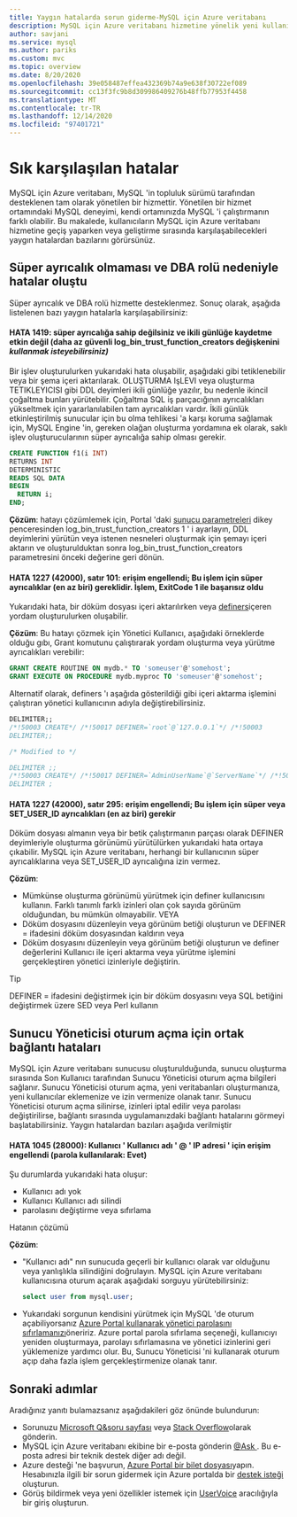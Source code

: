 ```yaml
---
title: Yaygın hatalarda sorun giderme-MySQL için Azure veritabanı
description: MySQL için Azure veritabanı hizmetine yönelik yeni kullanıcıların karşılaştığı yaygın geçiş hatalarıyla ilgili sorunları nasıl giderebileceğinizi öğrenin
author: savjani
ms.service: mysql
ms.author: pariks
ms.custom: mvc
ms.topic: overview
ms.date: 8/20/2020
ms.openlocfilehash: 39e058487effea432369b74a9e638f30722ef089
ms.sourcegitcommit: cc13f3fc9b8d309986409276b48ffb77953f4458
ms.translationtype: MT
ms.contentlocale: tr-TR
ms.lasthandoff: 12/14/2020
ms.locfileid: "97401721"
---
```

# <a name="common-errors"></a>Sık karşılaşılan hatalar

MySQL için Azure veritabanı, MySQL 'in topluluk sürümü tarafından desteklenen tam olarak yönetilen bir hizmettir. Yönetilen bir hizmet ortamındaki MySQL deneyimi, kendi ortamınızda MySQL 'i çalıştırmanın farklı olabilir. Bu makalede, kullanıcıların MySQL için Azure veritabanı hizmetine geçiş yaparken veya geliştirme sırasında karşılaşabilecekleri yaygın hatalardan bazılarını görürsünüz.

## <a name="errors-due-to-lack-of-super-privilege-and-dba-role"></a>Süper ayrıcalık olmaması ve DBA rolü nedeniyle hatalar oluştu

Süper ayrıcalık ve DBA rolü hizmette desteklenmez. Sonuç olarak, aşağıda listelenen bazı yaygın hatalarla karşılaşabilirsiniz:

#### <a name="error-1419-you-do-not-have-the-super-privilege-and-binary-logging-is-enabled-you-might-want-to-use-the-less-safe-log_bin_trust_function_creators-variable"></a>HATA 1419: süper ayrıcalığa sahip değilsiniz ve ikili günlüğe kaydetme etkin değil (daha az güvenli log_bin_trust_function_creators değişkenini *kullanmak isteyebilirsiniz)*

Bir işlev oluşturulurken yukarıdaki hata oluşabilir, aşağıdaki gibi tetiklenebilir veya bir şema içeri aktarılarak. OLUŞTURMA IşLEVI veya oluşturma TETIKLEYICISI gibi DDL deyimleri ikili günlüğe yazılır, bu nedenle ikincil çoğaltma bunları yürütebilir. Çoğaltma SQL iş parçacığının ayrıcalıkları yükseltmek için yararlanılabilen tam ayrıcalıkları vardır. İkili günlük etkinleştirilmiş sunucular için bu olma tehlikesi 'a karşı koruma sağlamak için, MySQL Engine 'in, gereken olağan oluşturma yordamına ek olarak, saklı işlev oluşturucularının süper ayrıcalığa sahip olması gerekir. 

```sql
CREATE FUNCTION f1(i INT)
RETURNS INT
DETERMINISTIC
READS SQL DATA
BEGIN
  RETURN i;
END;
```

**Çözüm**: hatayı çözümlemek için, Portal 'daki [sunucu parametreleri](howto-server-parameters.md) dikey penceresinden log_bin_trust_function_creators 1 ' i ayarlayın, DDL deyimlerini yürütün veya istenen nesneleri oluşturmak için şemayı içeri aktarın ve oluşturulduktan sonra log_bin_trust_function_creators parametresini önceki değerine geri dönün.

#### <a name="error-1227-42000-at-line-101-access-denied-you-need-at-least-one-of-the-super-privileges-for-this-operation-operation-failed-with-exitcode-1"></a>HATA 1227 (42000), satır 101: erişim engellendi; Bu işlem için süper ayrıcalıklar (en az biri) gereklidir. İşlem, ExitCode 1 ile başarısız oldu

Yukarıdaki hata, bir döküm dosyası içeri aktarılırken veya [definers](https://dev.mysql.com/doc/refman/5.7/en/create-procedure.html)içeren yordam oluşturulurken oluşabilir. 

**Çözüm**: Bu hatayı çözmek için Yönetici Kullanıcı, aşağıdaki örneklerde olduğu gıbı, Grant komutunu çalıştırarak yordam oluşturma veya yürütme ayrıcalıkları verebilir:

```sql
GRANT CREATE ROUTINE ON mydb.* TO 'someuser'@'somehost';
GRANT EXECUTE ON PROCEDURE mydb.myproc TO 'someuser'@'somehost';
```
Alternatif olarak, definers 'ı aşağıda gösterildiği gibi içeri aktarma işlemini çalıştıran yönetici kullanıcının adıyla değiştirebilirsiniz.

```sql
DELIMITER;;
/*!50003 CREATE*/ /*!50017 DEFINER=`root`@`127.0.0.1`*/ /*!50003
DELIMITER;;

/* Modified to */

DELIMITER ;;
/*!50003 CREATE*/ /*!50017 DEFINER=`AdminUserName`@`ServerName`*/ /*!50003
DELIMITER ;
```
#### <a name="error-1227-42000-at-line-295-access-denied-you-need-at-least-one-of-the-super-or-set_user_id-privileges-for-this-operation"></a>HATA 1227 (42000), satır 295: erişim engellendi; Bu işlem için süper veya SET_USER_ID ayrıcalıkları (en az biri) gerekir

Döküm dosyası almanın veya bir betik çalıştırmanın parçası olarak DEFINER deyimleriyle oluşturma görünümü yürütülürken yukarıdaki hata ortaya çıkabilir. MySQL için Azure veritabanı, herhangi bir kullanıcının süper ayrıcalıklarına veya SET_USER_ID ayrıcalığına izin vermez. 

**Çözüm**: 
* Mümkünse oluşturma görünümü yürütmek için definer kullanıcısını kullanın. Farklı tanımlı farklı izinleri olan çok sayıda görünüm olduğundan, bu mümkün olmayabilir.  VEYA
* Döküm dosyasını düzenleyin veya görünüm betiği oluşturun ve DEFINER = ifadesini döküm dosyasından kaldırın veya 
* Döküm dosyasını düzenleyin veya görünüm betiği oluşturun ve definer değerlerini Kullanıcı ile içeri aktarma veya yürütme işlemini gerçekleştiren yönetici izinleriyle değiştirin.

> [!Tip] 
> DEFINER = ifadesini değiştirmek için bir döküm dosyasını veya SQL betiğini değiştirmek üzere SED veya Perl kullanın

## <a name="common-connection-errors-for-server-admin-login"></a>Sunucu Yöneticisi oturum açma için ortak bağlantı hataları

MySQL için Azure veritabanı sunucusu oluşturulduğunda, sunucu oluşturma sırasında Son Kullanıcı tarafından Sunucu Yöneticisi oturum açma bilgileri sağlanır. Sunucu Yöneticisi oturum açma, yeni veritabanları oluşturmanıza, yeni kullanıcılar eklemenize ve izin vermenize olanak tanır. Sunucu Yöneticisi oturum açma silinirse, izinleri iptal edilir veya parolası değiştirilirse, bağlantı sırasında uygulamanızdaki bağlantı hatalarını görmeyi başlatabilirsiniz. Yaygın hatalardan bazıları aşağıda verilmiştir

#### <a name="error-1045-28000-access-denied-for-user-usernameip-address-using-password-yes"></a>HATA 1045 (28000): Kullanıcı ' Kullanıcı adı ' @ ' IP adresi ' için erişim engellendi (parola kullanılarak: Evet)

Şu durumlarda yukarıdaki hata oluşur:

* Kullanıcı adı yok
* Kullanıcı Kullanıcı adı silindi
* parolasını değiştirme veya sıfırlama

Hatanın çözümü 

**Çözüm**: 
* "Kullanıcı adı" nın sunucuda geçerli bir kullanıcı olarak var olduğunu veya yanlışlıkla silindiğini doğrulayın. MySQL için Azure veritabanı kullanıcısına oturum açarak aşağıdaki sorguyu yürütebilirsiniz:
  ```sql
  select user from mysql.user;
  ```
* Yukarıdaki sorgunun kendisini yürütmek için MySQL 'de oturum açabiliyorsanız [Azure Portal kullanarak yönetici parolasını sıfırlamanızı](howto-create-manage-server-portal.md)öneririz. Azure portal parola sıfırlama seçeneği, kullanıcıyı yeniden oluşturmaya, parolayı sıfırlamasına ve yönetici izinlerini geri yüklemenize yardımcı olur. Bu, Sunucu Yöneticisi 'ni kullanarak oturum açıp daha fazla işlem gerçekleştirmenize olanak tanır.

## <a name="next-steps"></a>Sonraki adımlar
Aradığınız yanıtı bulamazsanız aşağıdakileri göz önünde bulundurun:

- Sorunuzu [Microsoft Q&soru sayfası](/answers/topics/azure-database-mysql.html) veya [Stack Overflow](https://stackoverflow.com/questions/tagged/azure-database-mysql)olarak gönderin.
- MySQL için Azure veritabanı ekibine bir e-posta gönderin [ @Ask ](mailto:AskAzureDBforMySQL@service.microsoft.com). Bu e-posta adresi bir teknik destek diğer adı değil.
- Azure desteği 'ne başvurun, [Azure Portal bir bilet dosyası](https://portal.azure.com/?#blade/Microsoft_Azure_Support/HelpAndSupportBlade)yapın. Hesabınızla ilgili bir sorun gidermek için Azure portalda bir [destek isteği](https://ms.portal.azure.com/#blade/Microsoft_Azure_Support/HelpAndSupportBlade/newsupportrequest) oluşturun.
- Görüş bildirmek veya yeni özellikler istemek için [UserVoice](https://feedback.azure.com/forums/597982-azure-database-for-mysql) aracılığıyla bir giriş oluşturun.
